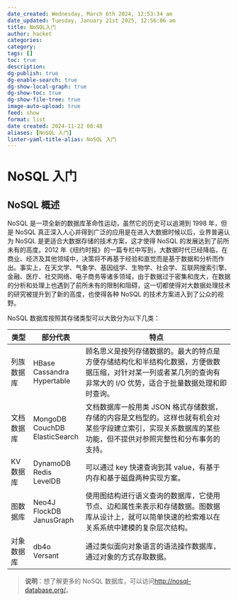 ```yaml
---
date_created: Wednesday, March 6th 2024, 12:53:34 am
date_updated: Tuesday, January 21st 2025, 12:56:06 am
title: NoSQL入门
author: hacket
categories: 
category: 
tags: []
toc: true
description: 
dg-publish: true
dg-enable-search: true
dg-show-local-graph: true
dg-show-toc: true
dg-show-file-tree: true
image-auto-upload: true
feed: show
format: list
date created: 2024-11-22 08:48
aliases: [NoSQL 入门]
linter-yaml-title-alias: NoSQL 入门
---
```


# NoSQL 入门

## NoSQL 概述

NoSQL 是一项全新的数据库革命性运动，虽然它的历史可以追溯到 1998 年，但是 NoSQL 真正深入人心并得到广泛的应用是在进入大数据时候以后，业界普遍认为 NoSQL 是更适合大数据存储的技术方案，这才使得 NoSQL 的发展达到了前所未有的高度。2012 年《纽约时报》的一篇专栏中写到，大数据时代已经降临，在商业、经济及其他领域中，决策将不再基于经验和直觉而是基于数据和分析而作出。事实上，在天文学、气象学、基因组学、生物学、社会学、互联网搜索引擎、金融、医疗、社交网络、电子商务等诸多领域，由于数据过于密集和庞大，在数据的分析和处理上也遇到了前所未有的限制和阻碍，这一切都使得对大数据处理技术的研究被提升到了新的高度，也使得各种 NoSQL 的技术方案进入到了公众的视野。

NoSQL 数据库按照其存储类型可以大致分为以下几类：

| 类型    | 部分代表                                    | 特点                                                                                 |
| ----- | --------------------------------------- | ---------------------------------------------------------------------------------- |
| 列族数据库 | HBase  <br>Cassandra  <br>Hypertable    | 顾名思义是按列存储数据的。最大的特点是方便存储结构化和半结构化数据，方便做数据压缩，对针对某一列或者某几列的查询有非常大的 I/O 优势，适合于批量数据处理和即时查询。 |
| 文档数据库 | MongoDB  <br>CouchDB  <br>ElasticSearch | 文档数据库一般用类 JSON 格式存储数据，存储的内容是文档型的。这样也就有机会对某些字段建立索引，实现关系数据库的某些功能，但不提供对参照完整性和分布事务的支持。   |
| KV 数据库 | DynamoDB  <br>Redis  <br>LevelDB        | 可以通过 key 快速查询到其 value，有基于内存和基于磁盘两种实现方案。                                               |
| 图数据库  | Neo4J  <br>FlockDB  <br>JanusGraph      | 使用图结构进行语义查询的数据库，它使用节点、边和属性来表示和存储数据。图数据库从设计上，就可以简单快速的检索难以在关系系统中建模的复杂层次结构。           |
| 对象数据库 | db4o  <br>Versant                       | 通过类似面向对象语言的语法操作数据库，通过对象的方式存取数据。                                                    |

> **说明**：想了解更多的 NoSQL 数据库，可以访问<http://nosql-database.org/>。
